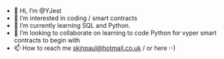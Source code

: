 - 👋 Hi, I’m @YJest
- 👀 I’m interested in coding / smart contracts
- 🌱 I’m currently learning SQL and Python. 
- 💞️ I’m looking to collaborate on learning to code Python for vyper smart contracts to begin with
- 📫 How to reach me skinpaul@hotmail.co.uk / or here :-)

<!---
YJest/YJest is a ✨ special ✨ repository because its `README.md` (this file) appears on your GitHub profile.
You can click the Preview link to take a look at your changes.
--->
